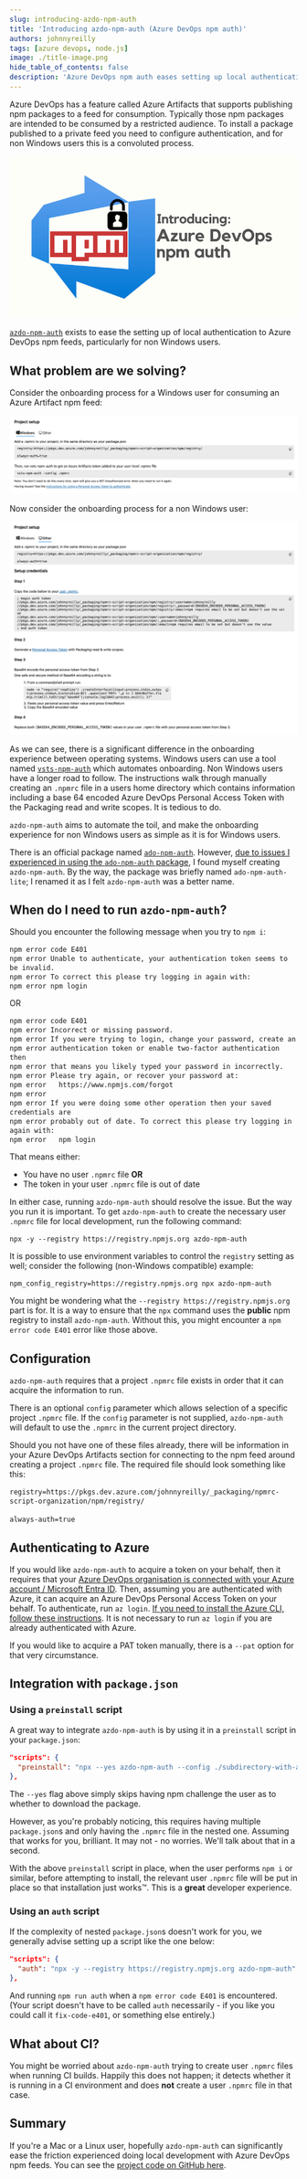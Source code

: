 ```yaml
---
slug: introducing-azdo-npm-auth
title: 'Introducing azdo-npm-auth (Azure DevOps npm auth)'
authors: johnnyreilly
tags: [azure devops, node.js]
image: ./title-image.png
hide_table_of_contents: false
description: 'Azure DevOps npm auth eases setting up local authentication to Azure DevOps npm feeds, particularly for non Windows users.'
---
```


Azure DevOps has a feature called Azure Artifacts that supports publishing npm packages to a feed for consumption. Typically those npm packages are intended to be consumed by a restricted audience. To install a package published to a private feed you need to configure authentication, and for non Windows users this is a convoluted process.

![title image reading "Introducing Azure DevOps npm auth" with an Azure DevOps and npm logos](title-image.png)

[`azdo-npm-auth`](https://github.com/johnnyreilly/azdo-npm-auth) exists to ease the setting up of local authentication to Azure DevOps npm feeds, particularly for non Windows users.

<!--truncate-->

## What problem are we solving?

Consider the onboarding process for a Windows user for consuming an Azure Artifact npm feed:

![screenshot of the onboarding process for Windows users](screenshot-onboarding-with-windows.png)

Now consider the onboarding process for a non Windows user:

![screenshot of the onboarding process for non Windows users](screenshot-onboarding-with-other.png)

As we can see, there is a significant difference in the onboarding experience between operating systems. Windows users can use a tool named [`vsts-npm-auth`](https://www.npmjs.com/package/vsts-npm-auth) which automates onboarding. Non Windows users have a longer road to follow. The instructions walk through manually creating an `.npmrc` file in a users home directory which contains information including a base 64 encoded Azure DevOps Personal Access Token with the Packaging read and write scopes. It is tedious to do.

`azdo-npm-auth` aims to automate the toil, and make the onboarding experience for non Windows users as simple as it is for Windows users.

There is an official package named [`ado-npm-auth`](https://github.com/microsoft/ado-npm-auth). However, [due to issues I experienced in using the `ado-npm-auth` package](https://github.com/microsoft/ado-npm-auth/issues/50), I found myself creating `azdo-npm-auth`. By the way, the package was briefly named `ado-npm-auth-lite`; I renamed it as I felt `azdo-npm-auth` was a better name.

## When do I need to run `azdo-npm-auth`?

Should you encounter the following message when you try to `npm i`:

```shell
npm error code E401
npm error Unable to authenticate, your authentication token seems to be invalid.
npm error To correct this please try logging in again with:
npm error npm login
```

OR

```shell
npm error code E401
npm error Incorrect or missing password.
npm error If you were trying to login, change your password, create an
npm error authentication token or enable two-factor authentication then
npm error that means you likely typed your password in incorrectly.
npm error Please try again, or recover your password at:
npm error   https://www.npmjs.com/forgot
npm error
npm error If you were doing some other operation then your saved credentials are
npm error probably out of date. To correct this please try logging in again with:
npm error   npm login
```

That means either:

- You have no user `.npmrc` file **OR**
- The token in your user `.npmrc` file is out of date

In either case, running `azdo-npm-auth` should resolve the issue. But the way you run it is important. To get `azdo-npm-auth` to create the necessary user `.npmrc` file for local development, run the following command:

```shell
npx -y --registry https://registry.npmjs.org azdo-npm-auth
```

It is possible to use environment variables to control the `registry` setting as well; consider the following (non-Windows compatible) example:

```shell
npm_config_registry=https://registry.npmjs.org npx azdo-npm-auth
```

You might be wondering what the `--registry https://registry.npmjs.org` part is for. It is a way to ensure that the `npx` command uses the **public** npm registry to install `azdo-npm-auth`. Without this, you might encounter a `npm error code E401` error like those above.

## Configuration

`azdo-npm-auth` requires that a project `.npmrc` file exists in order that it can acquire the information to run.

There is an optional `config` parameter which allows selection of a specific project `.npmrc` file. If the `config` parameter is not supplied, `azdo-npm-auth` will default to use the `.npmrc` in the current project directory.

Should you not have one of these files already, there will be information in your Azure DevOps Artifacts section for connecting to the npm feed around creating a project `.npmrc` file. The required file should look something like this:

```shell
registry=https://pkgs.dev.azure.com/johnnyreilly/_packaging/npmrc-script-organization/npm/registry/

always-auth=true
```

## Authenticating to Azure

If you would like `azdo-npm-auth` to acquire a token on your behalf, then it requires that your [Azure DevOps organisation is connected with your Azure account / Microsoft Entra ID](https://learn.microsoft.com/en-us/azure/devops/organizations/accounts/connect-organization-to-azure-ad?view=azure-devops). Then, assuming you are authenticated with Azure, it can acquire an Azure DevOps Personal Access Token on your behalf. To authenticate, run `az login`. [If you need to install the Azure CLI, follow these instructions](https://learn.microsoft.com/en-us/cli/azure/install-azure-cli). It is not necessary to run `az login` if you are already authenticated with Azure.

If you would like to acquire a PAT token manually, there is a `--pat` option for that very circumstance.

## Integration with `package.json`

### Using a `preinstall` script

A great way to integrate `azdo-npm-auth` is by using it in a `preinstall` script in your `package.json`:

```json
"scripts": {
  "preinstall": "npx --yes azdo-npm-auth --config ./subdirectory-with-another-package-json/.npmrc"
},
```

The `--yes` flag above simply skips having npm challenge the user as to whether to download the package.

However, as you're probably noticing, this requires having multiple `package.json`s and only having the `.npmrc` file in the nested one. Assuming that works for you, brilliant. It may not - no worries. We'll talk about that in a second.

With the above `preinstall` script in place, when the user performs `npm i` or similar, before attempting to install, the relevant user `.npmrc` file will be put in place so that installation just works™️. This is a **great** developer experience.

### Using an `auth` script

If the complexity of nested `package.json`s doesn't work for you, we generally advise setting up a script like the one below:

```json
"scripts": {
  "auth": "npx -y --registry https://registry.npmjs.org azdo-npm-auth"
},
```

And running `npm run auth` when a `npm error code E401` is encountered. (Your script doesn't have to be called `auth` necessarily - if you like you could call it `fix-code-e401`, or something else entirely.)

## What about CI?

You might be worried about `azdo-npm-auth` trying to create user `.npmrc` files when running CI builds. Happily this does not happen; it detects whether it is running in a CI environment and does **not** create a user `.npmrc` file in that case.

## Summary

If you're a Mac or a Linux user, hopefully `azdo-npm-auth` can significantly ease the friction experienced doing local development with Azure DevOps npm feeds. You can see the [project code on GitHub here](https://github.com/johnnyreilly/azdo-npm-auth).
